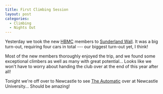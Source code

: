```yaml
---
title: First Climbing Session
layout: post
categories:
  - Climbing
  - Nights Out
---
```

Yesterday we took the new [HBMC](https://www.dur.ac.uk/hildbede.mountaineeringclub) members to [Sunderland Wall](http://sunderlandwall.co.uk). It was a big turn-out, requiring four cars in total --- our biggest turn-out yet, I think!

Most of the new members thoroughly enjoyed the trip, and we found some exceptional climbers as well as many with great potential... Looks like we won't have to worry about handing the club over at the end of this year after all!

Tonight we're off over to Newcastle to see [The Automatic](http://theautomatic.co.uk) over at Newcastle University... Should be amazing!